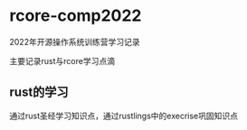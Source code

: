 # rcore-comp2022

2022年开源操作系统训练营学习记录

主要记录rust与rcore学习点滴


## rust的学习

通过rust圣经学习知识点，通过rustlings中的execrise巩固知识点